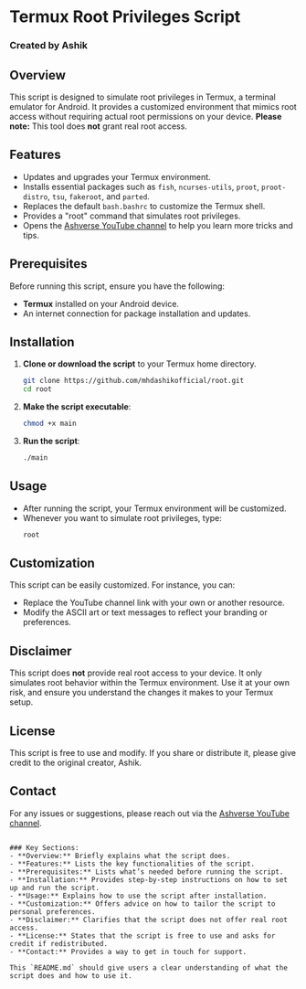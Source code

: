 
# Termux Root Privileges Script

### Created by Ashik

## Overview

This script is designed to simulate root privileges in Termux, a terminal emulator for Android. It provides a customized environment that mimics root access without requiring actual root permissions on your device. **Please note:** This tool does **not** grant real root access.

## Features

- Updates and upgrades your Termux environment.
- Installs essential packages such as `fish`, `ncurses-utils`, `proot`, `proot-distro`, `tsu`, `fakeroot`, and `parted`.
- Replaces the default `bash.bashrc` to customize the Termux shell.
- Provides a "root" command that simulates root privileges.
- Opens the [Ashverse YouTube channel](https://www.youtube.com/@Ash.verse0) to help you learn more tricks and tips.

## Prerequisites

Before running this script, ensure you have the following:

- **Termux** installed on your Android device.
- An internet connection for package installation and updates.

## Installation

1. **Clone or download the script** to your Termux home directory.
   ```bash
   git clone https://github.com/mhdashikofficial/root.git
   cd root
   ```

2. **Make the script executable**:
   ```bash
   chmod +x main
   ```

3. **Run the script**:
   ```bash
   ./main
   ```

## Usage

- After running the script, your Termux environment will be customized.
- Whenever you want to simulate root privileges, type:
  ```bash
  root
  ```

## Customization

This script can be easily customized. For instance, you can:

- Replace the YouTube channel link with your own or another resource.
- Modify the ASCII art or text messages to reflect your branding or preferences.

## Disclaimer

This script does **not** provide real root access to your device. It only simulates root behavior within the Termux environment. Use it at your own risk, and ensure you understand the changes it makes to your Termux setup.

## License

This script is free to use and modify. If you share or distribute it, please give credit to the original creator, Ashik.

## Contact

For any issues or suggestions, please reach out via the [Ashverse YouTube channel](https://www.youtube.com/@Ash.verse0).
```

### Key Sections:
- **Overview:** Briefly explains what the script does.
- **Features:** Lists the key functionalities of the script.
- **Prerequisites:** Lists what’s needed before running the script.
- **Installation:** Provides step-by-step instructions on how to set up and run the script.
- **Usage:** Explains how to use the script after installation.
- **Customization:** Offers advice on how to tailor the script to personal preferences.
- **Disclaimer:** Clarifies that the script does not offer real root access.
- **License:** States that the script is free to use and asks for credit if redistributed.
- **Contact:** Provides a way to get in touch for support. 

This `README.md` should give users a clear understanding of what the script does and how to use it.

